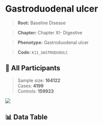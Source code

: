 # Gastroduodenal ulcer

> **Root:** Baseline Disease  

> **Chapter:** Chapter XI- Digestive  

> **Phenotype:** Gastroduodenal ulcer  

> **Code:** `K11_GASTRODUOULC`

## 🧪 All Participants  
> Sample size: **164122**  
> Cases: **4199**  
> Controls: **159923**
<img src="/Sensitive/Figures/ALL/Incidence/K11_GASTRODUOULC.png"/>

## 📊 Data Table
<CsvTableMRF src="/Sensitive/Data/ALL/Incidence/COX_K11_GASTRODUOULC.csv"/>

